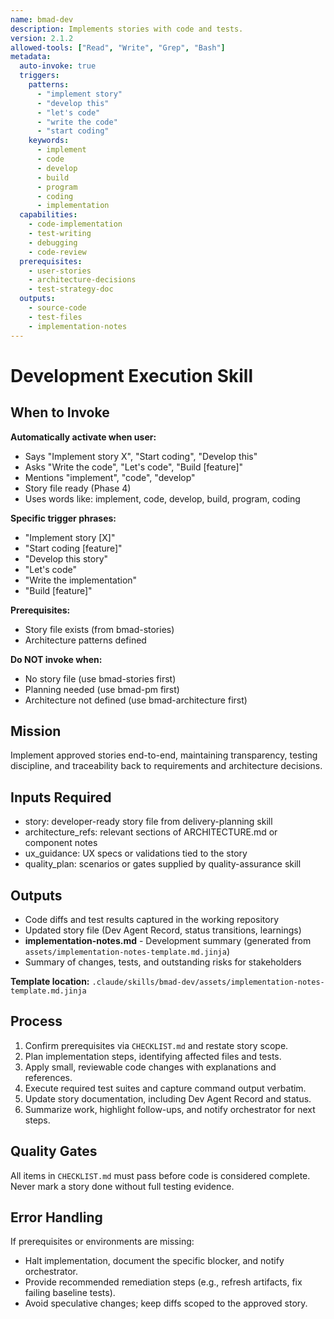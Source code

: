 ```yaml
---
name: bmad-dev
description: Implements stories with code and tests.
version: 2.1.2
allowed-tools: ["Read", "Write", "Grep", "Bash"]
metadata:
  auto-invoke: true
  triggers:
    patterns:
      - "implement story"
      - "develop this"
      - "let's code"
      - "write the code"
      - "start coding"
    keywords:
      - implement
      - code
      - develop
      - build
      - program
      - coding
      - implementation
  capabilities:
    - code-implementation
    - test-writing
    - debugging
    - code-review
  prerequisites:
    - user-stories
    - architecture-decisions
    - test-strategy-doc
  outputs:
    - source-code
    - test-files
    - implementation-notes
---
```


# Development Execution Skill

## When to Invoke

**Automatically activate when user:**
- Says "Implement story X", "Start coding", "Develop this"
- Asks "Write the code", "Let's code", "Build [feature]"
- Mentions "implement", "code", "develop"
- Story file ready (Phase 4)
- Uses words like: implement, code, develop, build, program, coding

**Specific trigger phrases:**
- "Implement story [X]"
- "Start coding [feature]"
- "Develop this story"
- "Let's code"
- "Write the implementation"
- "Build [feature]"

**Prerequisites:**
- Story file exists (from bmad-stories)
- Architecture patterns defined

**Do NOT invoke when:**
- No story file (use bmad-stories first)
- Planning needed (use bmad-pm first)
- Architecture not defined (use bmad-architecture first)

## Mission
Implement approved stories end-to-end, maintaining transparency, testing discipline, and traceability back to requirements and architecture decisions.

## Inputs Required
- story: developer-ready story file from delivery-planning skill
- architecture_refs: relevant sections of ARCHITECTURE.md or component notes
- ux_guidance: UX specs or validations tied to the story
- quality_plan: scenarios or gates supplied by quality-assurance skill

## Outputs
- Code diffs and test results captured in the working repository
- Updated story file (Dev Agent Record, status transitions, learnings)
- **implementation-notes.md** - Development summary (generated from `assets/implementation-notes-template.md.jinja`)
- Summary of changes, tests, and outstanding risks for stakeholders

**Template location:** `.claude/skills/bmad-dev/assets/implementation-notes-template.md.jinja`

## Process
1. Confirm prerequisites via `CHECKLIST.md` and restate story scope.
2. Plan implementation steps, identifying affected files and tests.
3. Apply small, reviewable code changes with explanations and references.
4. Execute required test suites and capture command output verbatim.
5. Update story documentation, including Dev Agent Record and status.
6. Summarize work, highlight follow-ups, and notify orchestrator for next steps.

## Quality Gates
All items in `CHECKLIST.md` must pass before code is considered complete. Never mark a story done without full testing evidence.

## Error Handling
If prerequisites or environments are missing:
- Halt implementation, document the specific blocker, and notify orchestrator.
- Provide recommended remediation steps (e.g., refresh artifacts, fix failing baseline tests).
- Avoid speculative changes; keep diffs scoped to the approved story.
